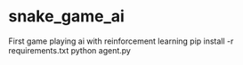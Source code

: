# snake_game_ai
First game playing ai with reinforcement learning
pip install -r requirements.txt
python agent.py
